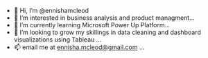 - 👋 Hi, I’m @ennishamcleod
- 👀 I’m interested in business analysis and product managment...
- 🌱 I’m currently learning Microsoft Power Up Platform...
- 💞️ I’m looking to grow my skillings in data cleaning and dashboard visualizations using Tableau ...
- 📫 email me at ennisha.mcleod@gmail.com ...

<!---
ennishamcleod/ennishamcleod is a ✨ special ✨ repository because its `README.md` (this file) appears on your GitHub profile.
You can click the Preview link to take a look at your changes.
--->
